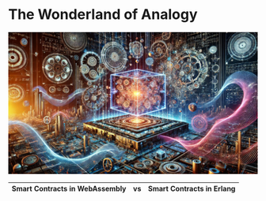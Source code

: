 # The Wonderland of Analogy

![The Wonderland of Analogy](./twoa.webp)

| Smart Contracts in WebAssembly | vs | Smart Contracts in Erlang |
|--------------------------------|:--:|---------------------------|
